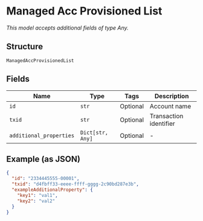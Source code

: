 
# Managed Acc Provisioned List

*This model accepts additional fields of type Any.*

## Structure

`ManagedAccProvisionedList`

## Fields

| Name | Type | Tags | Description |
|  --- | --- | --- | --- |
| `id` | `str` | Optional | Account name |
| `txid` | `str` | Optional | Transaction identifier |
| `additional_properties` | `Dict[str, Any]` | Optional | - |

## Example (as JSON)

```json
{
  "id": "2334445555-00001",
  "txid": "d4fbff33-eeee-ffff-gggg-2c90bd287e3b",
  "exampleAdditionalProperty": {
    "key1": "val1",
    "key2": "val2"
  }
}
```

